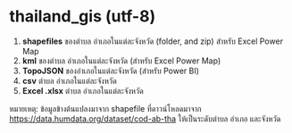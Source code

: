 # thailand_gis (utf-8)

1. **shapefiles** ของตำบล อำเภอในแต่ละจังหวัด (folder, and zip) สำหรับ Excel Power Map
1. **kml** ของตำบล อำเภอในแต่ละจังหวัด (สำหรับ Excel Power Map)
1. **TopoJSON** ของอำเภอในแต่ละจังหวัด (สำหรับ Power BI)
1. **csv** ตำบล อำเภอในแต่ละจังหวัด
1. **Excel .xlsx** ตำบล อำเภอในแต่ละจังหวัด

หมายเหตุ: ข้อมูลข้างต้นแปลงมาจาก shapefile ที่ดาวน์โหลดมาจาก https://data.humdata.org/dataset/cod-ab-tha ให้เป็นระดับตำบล อำเภอ และจังหวัด

